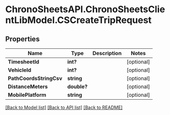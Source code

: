 # ChronoSheetsAPI.ChronoSheetsClientLibModel.CSCreateTripRequest
## Properties

Name | Type | Description | Notes
------------ | ------------- | ------------- | -------------
**TimesheetId** | **int?** |  | [optional] 
**VehicleId** | **int?** |  | [optional] 
**PathCoordsStringCsv** | **string** |  | [optional] 
**DistanceMeters** | **double?** |  | [optional] 
**MobilePlatform** | **string** |  | [optional] 

[[Back to Model list]](../README.md#documentation-for-models) [[Back to API list]](../README.md#documentation-for-api-endpoints) [[Back to README]](../README.md)

